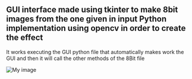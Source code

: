 GUI interface made using tkinter to make 8bit images from the one given in input
Python implementation using opencv in order to create the effect
----------------------------------------------------------------------------------
It works executing the GUI python file that automatically makes work the GUI and then it will call the other methods of the 8Bit file


![My image](username.github.com/repository/img/image.jpg)
